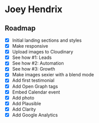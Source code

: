 # Joey Hendrix

## Roadmap

- [x] Initial landing sections and styles
- [x] Make responsive
- [x] Upload images to Cloudinary
- [x] See how #1: Leads
- [x] See how #2: Automation
- [x] See how #3: Growth
- [x] Make images sexier with a blend mode
- [x] Add first testimonial
- [x] Add Open Graph tags
- [x] Embed Calendar event
- [x] Add photo
- [x] Add Plausible
- [x] Add Clarity
- [x] Add Google Analytics
